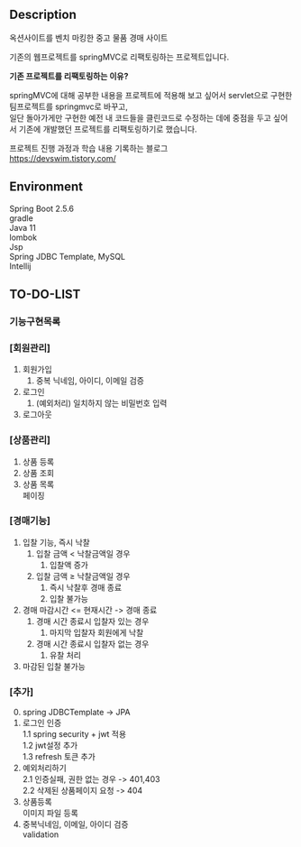 ## Description <br>
옥션사이트를 벤치 마킹한 중고 물품 경매 사이트  

기존의 웹프로젝트를 springMVC로 리팩토링하는 프로젝트입니다.   

**기존 프로젝트를 리팩토링하는 이유?**  

springMVC에 대해 공부한 내용을 프로젝트에 적용해 보고 싶어서 servlet으로 구현한 팀프로젝트를 springmvc로 바꾸고,     
일단 돌아가게만 구현한 예전 내 코드들을 클린코드로 수정하는 데에 중점을 두고 싶어서 기존에 개발했던 프로젝트를 리팩토링하기로 했습니다.    


프로젝트 진행 과정과 학습 내용 기록하는 블로그  
https://devswim.tistory.com/    


## Environment  

Spring Boot 2.5.6  
gradle  
Java 11   
lombok  
Jsp  
Spring JDBC Template, MySQL  
Intellij  

## TO-DO-LIST

### 기능구현목록  

### [회원관리]  

1. 회원가입    
    1. 중복 닉네임, 아이디, 이메일 검증  
2. 로그인     
    1. (예외처리) 일치하지 않는 비밀번호 입력   
3. 로그아웃    

### [상품관리]  

1. 상품 등록  
2. 상품 조회  
3. 상품 목록  
    페이징

    

### [경매기능]  

1. 입찰 기능, 즉시 낙찰    
    1. 입찰 금액 < 낙찰금액일 경우  
        1. 입찰액 증가    
    2. 입찰 금액 ≥ 낙찰금액일 경우  
        1. 즉시 낙찰후 경매 종료
        2. 입찰 불가능  
2. 경매 마감시간 <= 현재시간 -> 경매 종료  
    1. 경매 시간 종료시 입찰자 있는 경우  
        1. 마지막 입찰자 회원에게 낙찰  
    2. 경매 시간 종료시 입찰자 없는 경우  
        1. 유찰 처리  
3. 마감된 입찰 불가능  



### [추가]    
0. spring JDBCTemplate -> JPA
1. 로그인 인증  
    1.1 spring security + jwt 적용  
    1.2 jwt설정 추가  
    1.3 refresh 토큰 추가    
2. 예외처리하기   
    2.1 인증실패, 권한 없는 경우 -> 401,403   
    2.2 삭제된 상품페이지 요청 -> 404 
3. 상품등록  
    이미지 파일 등록  
4. 중복닉네임, 이메일, 아이디 검증    
    validation  

